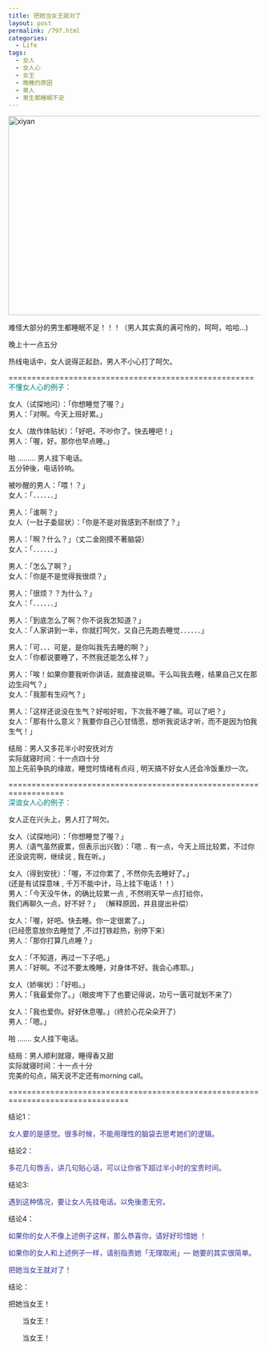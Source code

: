 ```yaml
---
title: 把她当女王就对了
layout: post
permalink: /797.html
categories:
  - Life
tags:
  - 女人
  - 女人心
  - 女王
  - 晚睡的原因
  - 男人
  - 男生都睡眠不足
---
```

<img class="aligncenter size-full wp-image-694" title="xiyan" src="http://www.80aj.com/wp-content/uploads/2009/11/xiyan.jpg" alt="xiyan" width="600" height="398" />

难怪大部分的男生都睡眠不足！！！（男人其实真的满可怜的，呵呵，哈哈&#8230;)

晚上十一点五分

热线电话中，女人说得正起劲，男人不小心打了呵欠。

=====================================================  
<span style="color: #008080;">不懂女人心的例子：</span>

女人（试探地问）：「你想睡觉了喔？」  
男人：「对啊。今天上班好累。」

女人（故作体贴状）：「好吧，不吵你了。快去睡吧！」  
男人：「喔，好。那你也早点睡。」

啪 &#8230;&#8230;&#8230; 男人挂下电话。  
五分钟後，电话铃响。

被吵醒的男人：「喂！？」  
女人：「．．．．．．」

男人：「谁啊？」  
女人（一肚子委屈状）：「你是不是对我感到不耐烦了？」

男人：「啊？什么？」（丈二金刚摸不著脑袋）  
女人：「．．．．．．」

男人：「怎么了啊？」  
女人：「你是不是觉得我很烦？」

男人：「很烦？？为什么？」  
女人：「．．．．．．」

男人：「到底怎么了啊？你不说我怎知道？」  
女人：「人家讲到一半，你就打呵欠，又自己先跑去睡觉．．．．．．」

男人：「可．．．可是，是你叫我先去睡的啊？」  
女人：「你都说要睡了，不然我还能怎么样？」

男人：「唉！如果你要我听你讲话，就直接说嘛。干么叫我去睡，结果自己又在那边生闷气？」  
女人：「我那有生闷气？」

男人：「这样还说没在生气？好啦好啦，下次我不睡了嘛。可以了吧？」  
女人：「那有什么意义？我要你自己心甘情愿，想听我说话才听，而不是因为怕我生气！」

结局：男人又多花半小时安抚对方  
实际就寝时间：十一点四十分  
加上先前争执的缘故，睡觉时情绪有点闷 , 明天搞不好女人还会冷饭重炒一次。

==================================================================  
<span style="color: #008080;">深谙女人心的例子：</span>

女人正在兴头上，男人打了呵欠。

女人（试探地问）：「你想睡觉了喔？」  
男人（语气虽然疲累，但表示出兴致）：「嗯 .. 有一点，今天上班比较累，不过你还没说完啊，继续说 , 我在听。」

女人（得到安抚）：「喔，不过你累了 , 不然你先去睡好了。」  
(还是有试探意味 , 千万不能中计，马上挂下电话！！）  
男人：「今天没午休，的确比较累一点 , 不然明天早一点打给你，  
我们再聊久一点，好不好？」 （解释原因，并且提出补偿）

女人：「喔，好吧。快去睡。你一定很累了。」  
(已经愿意放你去睡觉了 ,不过打铁趁热，别停下来）  
男人：「那你打算几点睡？」

女人：「不知道，再过一下子吧。」  
男人：「好啊。不过不要太晚睡，对身体不好。我会心疼耶。」

女人（娇嗔状）：「好啦。」  
男人：「我最爱你了。」（眼皮垮下了也要记得说，功亏一匮可就划不来了）

女人：「我也爱你。好好休息喔。」（终於心花朵朵开了）  
男人：「嗯。」

啪 &#8230;&#8230;. 女人挂下电话。

结局：男人顺利就寝，睡得香又甜  
实际就寝时间：十一点十分  
完美的句点，隔天说不定还有morning call。

================================================================================

结论1：

<span style="color: #333399;">女人要的是感觉。很多时候，不能用理性的脑袋去思考她们的逻辑。 </span>

结论2：

<span style="color: #333399;">多花几句唇舌，讲几句贴心话，可以让你省下超过半小时的宝贵时间。 </span>

结论3:

<span style="color: #333399;">遇到这种情况，要让女人先挂电话。以免後患无穷。 </span>

结论4：

<span style="color: #333399;">如果你的女人不像上述例子这样，那么恭喜你，请好好珍惜她 ！</span>

<span style="color: #333399;">如果你的女人和上述例子一样，请别指责她「无理取闹」&#8212; 她要的其实很简单。 </span>

<span style="color: #333399;">把她当女王就对了！</span>

结论：

把她当女王！

　　当女王！

　　当女王！